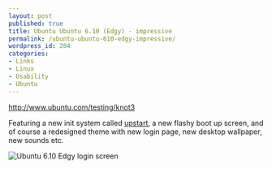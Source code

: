 ```yaml
---
layout: post
published: true
title: Ubuntu Ubuntu 6.10 (Edgy) - impressive
permalink: /ubuntu-ubuntu-610-edgy-impressive/
wordpress_id: 284
categories:
- Links
- Linux
- Usability
- Ubuntu
---
```



<a href="http://www.ubuntu.com/">http://www.ubuntu.com/testing/knot3</a>

Featuring a new init system called <a href="https://wiki.ubuntu.com/ReplacementInit">upstart</a>, a new flashy boot up screen, and of course a redesigned theme with new login page, new desktop wallpaper, new sounds etc.

<img id="image283" src="http://lh5.ggpht.com/-QWJSRLQUSYg/UVl9Wj3ZoNI/AAAAAAAAFj4/fDYnI1_xFMg/thumb-gdm.png" alt="Ubuntu 6.10 Edgy login screen" />

<!--adsense#LinkBlock-->
